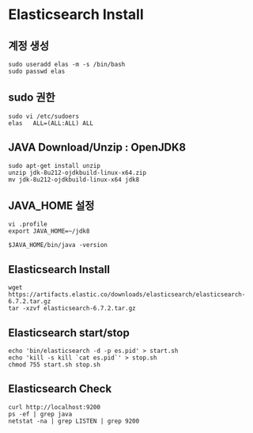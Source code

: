 # Elasticsearch Install

## 계정 생성

	sudo useradd elas -m -s /bin/bash
	sudo passwd elas

## sudo 권한

	sudo vi /etc/sudoers
	elas   ALL=(ALL:ALL) ALL
	
## JAVA Download/Unzip : OpenJDK8
	
	sudo apt-get install unzip
	unzip jdk-8u212-ojdkbuild-linux-x64.zip
	mv jdk-8u212-ojdkbuild-linux-x64 jdk8
	
## JAVA_HOME 설정

	vi .profile
	export JAVA_HOME=~/jdk8
	
	$JAVA_HOME/bin/java -version

## Elasticsearch Install

	wget https://artifacts.elastic.co/downloads/elasticsearch/elasticsearch-6.7.2.tar.gz
	tar -xzvf elasticsearch-6.7.2.tar.gz

## Elasticsearch start/stop

	echo 'bin/elasticsearch -d -p es.pid' > start.sh
	echo 'kill -s kill `cat es.pid`' > stop.sh
	chmod 755 start.sh stop.sh

## Elasticsearch Check

	curl http://localhost:9200
	ps -ef | grep java
	netstat -na | grep LISTEN | grep 9200
